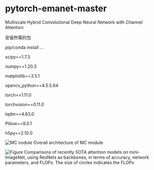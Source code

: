 # pytorch-emanet-master
Multiscale Hybrid Convolutional Deep Neural Network with Channel Attention

安装所需的包

pip/conda install ...

scipy==1.7.3

numpy==1.20.3

matplotlib==3.5.1

opencv_python==4.5.5.64

torch==1.11.0

torchvision==0.11.0

tqdm==4.63.0

Pillow==9.0.1

h5py==2.10.0

![MC nodule](https://user-images.githubusercontent.com/78161848/178894262-2fa77c60-18e9-46d9-b715-76e5a843bb23.png)
Overall architecture of MC module


![Figure](https://user-images.githubusercontent.com/78161848/178894589-6852cd21-4c37-4086-aea0-c271ff810d61.png)
Comparisons of recently SOTA attention models on mini-ImageNet, using ResNets as backbones, in terms of accuracy, network parameters, and FLOPs. The size of circles indicates the FLOPs



